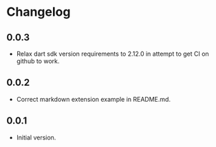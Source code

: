 # Changelog

## 0.0.3

- Relax dart sdk version requirements to 2.12.0 in attempt to get CI on github to work.

## 0.0.2

- Correct markdown extension example in README.md.

## 0.0.1

- Initial version.
